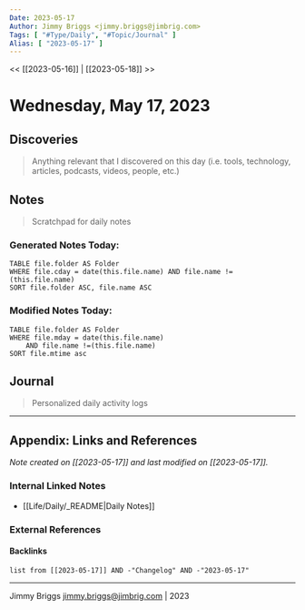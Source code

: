 ```yaml
---
Date: 2023-05-17
Author: Jimmy Briggs <jimmy.briggs@jimbrig.com>
Tags: [ "#Type/Daily", "#Topic/Journal" ]
Alias: [ "2023-05-17" ]
---
```


<< [[2023-05-16]] | [[2023-05-18]] >>

# Wednesday, May 17, 2023

## Discoveries

> Anything relevant that I discovered on this day (i.e. tools, technology, articles, podcasts, videos, people, etc.)

## Notes

> Scratchpad for daily notes

### Generated Notes Today:

```dataview
TABLE file.folder AS Folder 
WHERE file.cday = date(this.file.name) AND file.name !=(this.file.name) 
SORT file.folder ASC, file.name ASC
```

### Modified Notes Today:

```dataview
TABLE file.folder AS Folder
WHERE file.mday = date(this.file.name) 
	AND file.name !=(this.file.name)
SORT file.mtime asc
```

## Journal

> Personalized daily activity logs


***

## Appendix: Links and References

*Note created on [[2023-05-17]] and last modified on [[2023-05-17]].*

### Internal Linked Notes

- [[Life/Daily/_README|Daily Notes]]

### External References

#### Backlinks

```dataview
list from [[2023-05-17]] AND -"Changelog" AND -"2023-05-17"
```


***

Jimmy Briggs <jimmy.briggs@jimbrig.com> | 2023